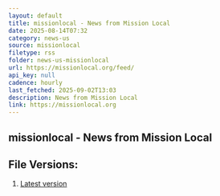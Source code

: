 ```yaml
---
layout: default
title: missionlocal - News from Mission Local
date: 2025-08-14T07:32
category: news-us
source: missionlocal
filetype: rss
folder: news-us-missionlocal
url: https://missionlocal.org/feed/
api_key: null
cadence: hourly
last_fetched: 2025-09-02T13:03
description: News from Mission Local
link: https://missionlocal.org
---
```


## missionlocal - News from Mission Local

<div id="data-chart"></div>
<div id="data-table"></div>
<script>
document.addEventListener('DOMContentLoaded', function(){
  document.getElementById('data-table').textContent = 'This source isn't supported for tables yet.';
});
</script>

## File Versions:
1. [Latest version](./latest.rss)
